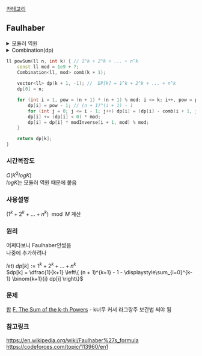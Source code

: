 [카테고리](/README.md)
## Faulhaber
<details>
<summary>모듈러 역원</summary>

```cpp
tuple<ll, ll, ll> extendedGCD(ll a, ll b) { // ax + by = gcd(a, b)
    if (b == 0) return {1, 0, a};

    auto [x, y, g] = extendedGCD(b, a % b);
    return {y, x - (a / b) * y, g};
}

ll modInverse(ll a, ll b) {
    auto [x, y, g] = extendedGCD(a, b); //ax + by = g
    if (g == 1) return (x + b) % b;
    return -1;
}

```
</details>

<details>
<summary>Combination(dp)</summary>

```cpp
template <typename T, T mod>
class Combination {
private:
    vector<vector<T> > dp;

public:
    Combination(int maxN, int maxR) : dp(maxN + 1, vector<T>(maxR + 1, -1)) {}
    Combination(int maxN) : Combination(maxN, maxN) {}

    T operator()(int n, int r) {
        if (r > n || r < 0) return 0;
        if (n == 1) return 1;
        if (r == 0 || r == n) return 1;
        
        T &res = dp[n][r];
        if (~res) return res;

        return res = ((*this)(n - 1, r - 1) + (*this)(n - 1, r)) % mod;
    }
};
```
</details>

```cpp
ll powSum(ll n, int k) { // 1^k + 2^k + ... + n^k
    const ll mod = 1e9 + 7;
    Combination<ll, mod> comb(k + 1);
    
    vector<ll> dp(k + 1, -1); //  DP[k] = 1^k + 2^k + ... + n^k
    dp[0] = n;

    for (int i = 1, pow = (n + 1) * (n + 1) % mod; i <= k; i++, pow = pow * (n + 1) % mod) {
        dp[i] = pow - 1; // (n + 1)^(i + 1) - 1
        for (int j = 0; j <= i - 1; j++) dp[i] = (dp[i] - comb(i + 1, j) * dp[j]) % mod;
        dp[i] += (dp[i] < 0) * mod;
        dp[i] = dp[i] * modInverse(i + 1, mod) % mod;
    }

    return dp[k];
}
```
### 시간복잡도
$O(K^2 logK)$   
$logK$는 모듈러 역원 때문에 붙음   

### 사용설명
$(1^k + 2^k + ... + n^k) \mod{M}$ 계산   

### 원리
<!-- TODO Faulhaber's formula 추가해야됨 -->
어쩌다보니 Faulhaber안썼음   
나중에 추가하려나   

$let)$ $dp[k] := 1^k + 2^k + ... + n^k$   
$dp[k] = \dfrac{1}{k+1} \left\{ (n + 1)^{k+1} - 1 - \displaystyle\sum_{i=0}^{k-1} \binom{k+1}{i} dp[i] \right\}$   

### 문제
[합](https://www.acmicpc.net/problem/1492)
[F. The Sum of the k-th Powers](https://codeforces.com/problemset/problem/622/F) - k너무 커서 라그랑주 보간법 써야 됨   

### 참고링크
https://en.wikipedia.org/wiki/Faulhaber%27s_formula   
https://codeforces.com/topic/113960/en1 <!-- TODO -->   